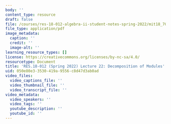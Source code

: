 ```yaml
---
body: ''
content_type: resource
draft: false
file: /courses/res-18-012-algebra-ii-student-notes-spring-2022/mit18_702s22_lec22.pdf
file_type: application/pdf
image_metadata:
  caption: ''
  credit: ''
  image-alt: ''
learning_resource_types: []
license: https://creativecommons.org/licenses/by-nc-sa/4.0/
resourcetype: Document
title: 'RES.18-012 (Spring 2022) Lecture 22: Decomposition of Modules'
uid: 050e80e3-3530-419a-9556-c8d47d3ab0ad
video_files:
  video_captions_file: ''
  video_thumbnail_file: ''
  video_transcript_file: ''
video_metadata:
  video_speakers: ''
  video_tags: ''
  youtube_description: ''
  youtube_id: ''
---
```


